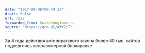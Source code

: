 ```yaml
---
date: "2017-09-06T09:49:38"
draft: False
url: /222
forwarded_from: Searchengines.ru
source: "https://goo.gl/AWY2iT"
---
```


За 4 года действия антипиратского закона более 40 тыс. сайтов подверглись неправомерной блокировке
​
